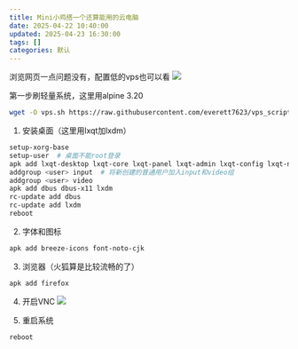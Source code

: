 ```yaml
---
title: Mini小鸡搭一个还算能用的云电脑
date: 2025-04-22 10:40:00
updated: 2025-04-23 16:30:00
tags: []
categories: 默认
---
```


浏览网页一点问题没有，配置低的vps也可以看
![](https://s.rmimg.com/2025-04-22/1745310185-392883-2025-04-22-161856.png)

第一步刷轻量系统，这里用alpine 3.20

```sh
wget -O vps.sh https://raw.githubusercontent.com/everett7623/vps_scripts/main/vps.sh && chmod +x vps.sh && clear && ./vps.sh
```

1. 安装桌面（这里用lxqt加lxdm）

```sh
setup-xorg-base
setup-user  # 桌面不能root登录
apk add lxqt-desktop lxqt-core lxqt-panel lxqt-admin lxqt-config lxqt-notificationd lxqt-powermanagement lxqt-themes openbox setxkbmap
addgroup <user> input  # 将新创建的普通用户加入input和video组
addgroup <user> video
apk add dbus dbus-x11 lxdm
rc-update add dbus
rc-update add lxdm
reboot
```

2. 字体和图标

```sh
apk add breeze-icons font-noto-cjk
```

3. 浏览器（火狐算是比较流畅的了）

```sh
apk add firefox
```

4. 开启VNC
   ![](https://s.rmimg.com/2025-04-22/1745311117-804227-2025-04-22-163755.png)

5. 重启系统

```sh
reboot
```
